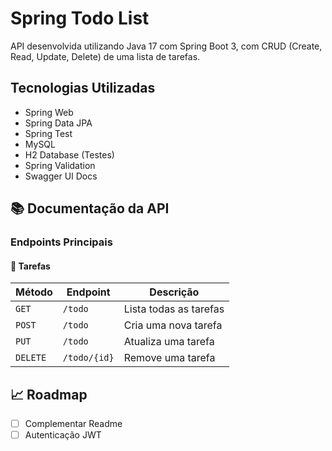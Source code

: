 # Spring Todo List

API desenvolvida utilizando Java 17 com Spring Boot 3, com CRUD (Create, Read, Update, Delete) de uma lista de tarefas.

## Tecnologias Utilizadas

- Spring Web
- Spring Data JPA
- Spring Test
- MySQL
- H2 Database (Testes)
- Spring Validation
- Swagger UI Docs

## 📚 Documentação da API

### Endpoints Principais

#### 📝 Tarefas

| Método | Endpoint | Descrição |
|--------|----------|-----------|
| `GET` | `/todo` | Lista todas as tarefas |
| `POST` | `/todo` | Cria uma nova tarefa |
| `PUT` | `/todo` | Atualiza uma tarefa |
| `DELETE` | `/todo/{id}` | Remove uma tarefa |

## 📈 Roadmap
- [ ] Complementar Readme
- [ ] Autenticação JWT
